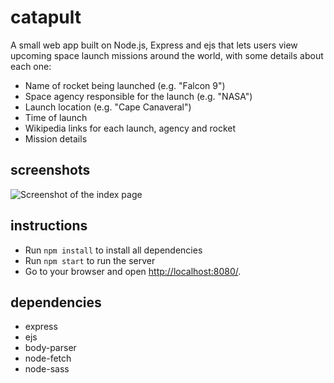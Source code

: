 # catapult
A small web app built on Node.js, Express and ejs that lets users view upcoming space launch missions around the world, with some details about each one:

- Name of rocket being launched (e.g. "Falcon 9")
- Space agency responsible for the launch (e.g. "NASA")
- Launch location (e.g. "Cape Canaveral")
- Time of launch
- Wikipedia links for each launch, agency and rocket
- Mission details

## screenshots
![Screenshot of the index page](https://github.com/yowiputra/tinyApp/blob/master/public/images/Index%20Page.png)

## instructions
- Run `npm install` to install all dependencies
- Run `npm start` to run the server
- Go to your browser and open <http://localhost:8080/>.

## dependencies
- express
- ejs
- body-parser
- node-fetch
- node-sass
